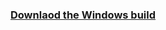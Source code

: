 ### [Downlaod the Windows build](https://github.com/burakakan/PlatformRunner/releases/download/Win64-v0.1.0-alpha/Platform.Runner.v0.1.Win.x86_64.zip)
